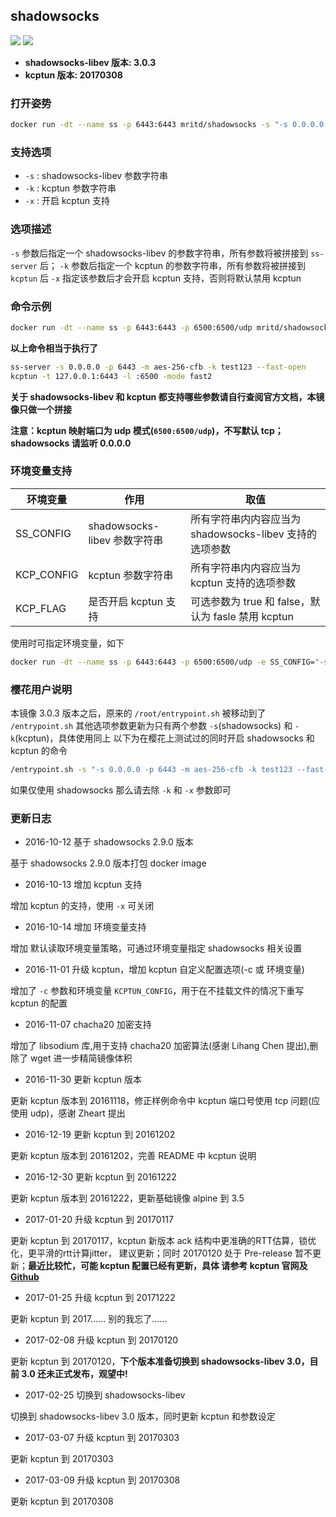 ## shadowsocks

[![](https://images.microbadger.com/badges/image/mritd/shadowsocks.svg)](https://microbadger.com/images/mritd/shadowsocks "Get your own image badge on microbadger.com") [![](https://images.microbadger.com/badges/version/mritd/shadowsocks.svg)](https://microbadger.com/images/mritd/shadowsocks "Get your own version badge on microbadger.com")

- **shadowsocks-libev 版本: 3.0.3**
- **kcptun 版本: 20170308**

### 打开姿势

``` sh
docker run -dt --name ss -p 6443:6443 mritd/shadowsocks -s "-s 0.0.0.0 -p 6443 -m aes-256-cfb -k test123 --fast-open"
```

### 支持选项

- `-s` : shadowsocks-libev 参数字符串
- `-k` : kcptun 参数字符串
- `-x` : 开启 kcptun 支持

### 选项描述

`-s` 参数后指定一个 shadowsocks-libev 的参数字符串，所有参数将被拼接到 `ss-server` 后；
`-k` 参数后指定一个 kcptun 的参数字符串，所有参数将被拼接到 `kcptun` 后
`-x` 指定该参数后才会开启 kcptun 支持，否则将默认禁用 kcptun

### 命令示例

``` sh
docker run -dt --name ss -p 6443:6443 -p 6500:6500/udp mritd/shadowsocks -s "-s 0.0.0.0 -p 6443 -m aes-256-cfb -k test123 --fast-open" -k "-t 127.0.0.1:6443 -l :6500 -mode fast2" -x
```

**以上命令相当于执行了**

``` sh
ss-server -s 0.0.0.0 -p 6443 -m aes-256-cfb -k test123 --fast-open
kcptun -t 127.0.0.1:6443 -l :6500 -mode fast2
```

**关于 shadowsocks-libev 和 kcptun 都支持哪些参数请自行查阅官方文档，本镜像只做一个拼接**

**注意：kcptun 映射端口为 udp 模式(`6500:6500/udp`)，不写默认 tcp；shadowsocks 请监听 0.0.0.0**


### 环境变量支持


|环境变量|作用|取值|
|-------|---|---|
|SS_CONFIG|shadowsocks-libev 参数字符串|所有字符串内内容应当为 shadowsocks-libev 支持的选项参数|
|KCP_CONFIG|kcptun 参数字符串|所有字符串内内容应当为 kcptun 支持的选项参数|
|KCP_FLAG|是否开启 kcptun 支持|可选参数为 true 和 false，默认为 fasle 禁用 kcptun|


使用时可指定环境变量，如下

``` sh
docker run -dt --name ss -p 6443:6443 -p 6500:6500/udp -e SS_CONFIG="-s 0.0.0.0 -p 6443 -m aes-256-cfb -k test123 --fast-open" -e KCP_CONFIG="-t 127.0.0.1:6443 -l :6500 -mode fast2" -e KCP_FLAG="true" mritd/shadowsocks
```

### 樱花用户说明

本镜像 3.0.3 版本之后，原来的 `/root/entrypoint.sh` 被移动到了 `/entrypoint.sh`
其他选项参数更新为只有两个参数 `-s`(shadowsocks) 和 `-k`(kcptun)，具体使用同上
以下为在樱花上测试过的同时开启 shadowsocks 和 kcptun 的命令

``` sh
/entrypoint.sh -s "-s 0.0.0.0 -p 6443 -m aes-256-cfb -k test123 --fast-open" -k "-t 127.0.0.1:6443 -l :6500 -mode fast2" -x
```

如果仅使用 shadowsocks 那么请去除 `-k` 和 `-x` 参数即可

### 更新日志

- 2016-10-12 基于 shadowsocks 2.9.0 版本

基于 shadowsocks 2.9.0 版本打包 docker image

- 2016-10-13 增加 kcptun 支持

增加 kcptun 的支持，使用 `-x` 可关闭

- 2016-10-14 增加 环境变量支持

增加 默认读取环境变量策略，可通过环境变量指定 shadowsocks 相关设置

- 2016-11-01 升级 kcptun，增加 kcptun 自定义配置选项(-c 或 环境变量)

增加了 `-c` 参数和环境变量 `KCPTUN_CONFIG`，用于在不挂载文件的情况下重写 kcptun 的配置

- 2016-11-07 chacha20 加密支持

增加了 libsodium 库,用于支持 chacha20 加密算法(感谢 Lihang Chen 提出),删除了 wget 进一步精简镜像体积

- 2016-11-30 更新 kcptun 版本

更新 kcptun 版本到 20161118，修正样例命令中 kcptun 端口号使用 tcp 问题(应使用 udp)，感谢 Zheart 提出

- 2016-12-19 更新 kcptun 到 20161202

更新 kcptun 版本到 20161202，完善 README 中 kcptun 说明

- 2016-12-30 更新 kcptun 到 20161222

更新 kcptun 版本到 20161222，更新基础镜像 alpine 到 3.5

- 2017-01-20 升级 kcptun 到 20170117

更新 kcptun 到 20170117，kcptun 新版本 ack 结构中更准确的RTT估算，锁优化，更平滑的rtt计算jitter，
建议更新；同时 20170120 处于 Pre-release 暂不更新；**最近比较忙，可能 kcptun 配置已经有更新，具体
请参考 kcptun 官网及 [Github](https://github.com/xtaci/kcptun)**

- 2017-01-25 升级 kcptun 到 20171222

更新 kcptun 到 2017...... 别的我忘了......

- 2017-02-08 升级 kcptun 到 20170120

更新 kcptun 到 20170120，**下个版本准备切换到 shadowsocks-libev 3.0，目前 3.0 还未正式发布，观望中!**

- 2017-02-25 切换到 shadowsocks-libev

切换到 shadowsocks-libev 3.0 版本，同时更新 kcptun 和参数设定

- 2017-03-07 升级 kcptun 到 20170303

更新 kcptun 到 20170303

- 2017-03-09 升级 kcptun 到 20170308

更新 kcptun 到 20170308
